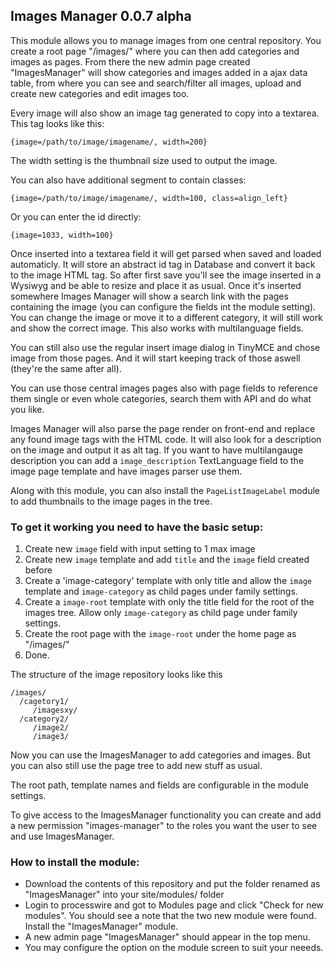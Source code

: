 ## Images Manager 0.0.7 alpha

This module allows you to manage images from one central repository. You create a root page "/images/" where you can then add categories and images as pages. From there the new admin page created "ImagesManager" will show categories and images added in a ajax data table, from where you can see and search/filter all images, upload and create new categories and edit images too.

Every image will also show an image tag generated to copy into a textarea. This tag looks like this:

`{image=/path/to/image/imagename/, width=200}`

The width setting is the thumbnail size used to output the image.

You can also have additional segment to contain classes:

`{image=/path/to/image/imagename/, width=100, class=align_left}`

Or you can enter the id directly:

`{image=1033, width=100}`

Once inserted into a textarea field it will get parsed when saved and loaded automaticly. It will store an abstract id tag in Database and convert it back to the image HTML tag. So after first save you'll see the image inserted in a Wysiwyg and be able to resize and place it as usual. Once it's inserted somewhere Images Manager will show a search link with the pages containing the image (you can configure the fields int the module setting). You can change the image or move it to a different category, it will still work and show the correct image. This also works with multilanguage fields.

You can still also use the regular insert image dialog in TinyMCE and chose image from those pages. And it will start keeping track of those aswell (they're the same after all).

You can use those central images pages also with page fields to reference them single or even whole categories, search them with API and do what you like.

Images Manager will also parse the page render on front-end and replace any found image tags with the HTML code. It will also look for a description on the image and output it as alt tag. If you want to have multilangauge description you can add a `image_description` TextLanguage field to the image page template and have images parser use them.

Along with this module, you can also install the `PageListImageLabel` module to add thumbnails to the image pages in the tree.

### To get it working you need to have the basic setup:

1. Create new `image` field with input setting to 1 max image
2. Create new `image` template and add `title` and the `image` field created before
3. Create a 'image-category' template with only title and allow the `image` template and `image-category` as child pages under family settings.
4. Create a `image-root` template with only the title field for the root of the images tree. Allow only `image-category` as child page under family settings.
5. Create the root page with the `image-root` under the home page as "/images/"
6. Done.

The structure of the image repository looks like this

```
/images/
  /cagetory1/
     /imagesxy/
  /category2/
     /image2/
     /image3/
```

Now you can use the ImagesManager to add categories and images. But you can also still use the page tree to add new stuff as usual.

The root path, template names and fields are configurable in the module settings.

To give access to the ImagesManager functionality you can create and add a new permission "images-manager" to the roles you want the user to see and use ImagesManager.

### How to install the module:

- Download the contents of this repository and put the folder renamed as "ImagesManager" into your site/modules/ folder
- Login to processwire and got to Modules page and click "Check for new modules". You should see a note that the two new module were found. Install the "ImagesManager" module.
- A new admin page "ImagesManager" should appear in the top menu.
- You may configure the option on the module screen to suit your neeeds.



